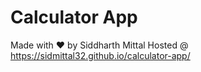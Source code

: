 # Calculator App
Made with :heart: by Siddharth Mittal
Hosted @ https://sidmittal32.github.io/calculator-app/

